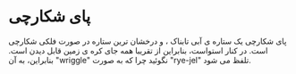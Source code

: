 # پای شکارچی

پای شکارچی یک ستاره ی آبی تابناک ، و درخشان ترین ستاره در صورت فلکی شکارچی است.
در کنار استواست، بنابراین از تقریبا همه جای کره ی زمین قابل دیدن است. بنابراین،
به آن "wriggle" نگوئید چرا که به صورت "rye-jel" تلفظ می شود.
